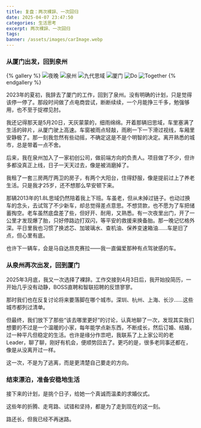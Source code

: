 ```yaml
---
title: 复盘：两次裸辞、一次回归
date: 2025-04-07 23:47:50
categories: 生活思考
excerpt: 两次裸辞、一次回归
tags:
banner: /assets/images/carImage.webp
---
```


### 从厦门出发，回到泉州

{% gallery %}
![夜晚](/assets/images/carWindow.webp)
![泉州](/assets/images/carNightQZ.webp)
![九代思域](/assets/images/civic9th.webp)
![厦门](/assets/images/Sea.webp)
![Do](/assets/images/DoIPhone.webp)
![Together](/assets/images/Together.webp)
{% endgallery %}

2023年的夏初，我辞去了厦门的工作，回到了泉州。没有明确的计划，只是觉得该停一停了。那段时间做了点电商尝试，断断续续，一个月能挣三千多，勉强够用，也不至于捉襟见肘。

我还记得那天是5月20日，天灰蒙蒙的，细雨绵绵。开着那辆旧思域，车里塞满了生活的碎片，从厦门驶上高速。车窗被雨点轻敲，雨刷一下一下滑过视线，车厢里安静极了。那一刻我忽然有些动摇，不确定这是不是个明智的决定。离开熟悉的城市，总是带着一点不舍。

后来，我在泉州加入了一家初创公司，做前端方向的负责人。项目做了不少，但许多都没真正上线，日子一天天过去，像是被消磨掉了。

我租了一套三房两厅两卫的房子，有两个大阳台，住得舒服，像是提前过上了养老生活。只是我才25岁，还不想那么早安顿下来。

那辆2013年的1.8L思域仍然陪着我上下班。车虽老，但从未掉过链子。也动过换车的念头，去试驾了不少新车，却总觉得差点意思。不想贷款，也不愿为了车把储蓄掏空。老车虽然底盘差了些，但好开、耐用，又熟悉。有一次夜里出门，开了一公里才发现爆了胎，只好停路边打双闪，等平安的救援来换备胎。那一晚记忆格外深。平日里我也习惯了换滤芯、加玻璃水、查机油、保养变速箱油……车是旧了点，但心里有底。

也许下一辆车，会是马自达昂克赛拉——我一直偏爱那种有点驾驶感的车。

### 从泉州再次出发，回到厦门

2025年3月底，我又一次选择了裸辞。工作交接到4月3日后，我开始投简历，一开始几乎没有动静，BOSS直聘和智联招聘的反馈寥寥。

那时我们也在反复讨论将来要落脚在哪个城市。深圳、杭州、上海、长沙……这些城市都列过清单。

但最终，我们放下了那些“该去哪里更好”的讨论，认真地聊了一次，发现其实我们想要的不过是一个温暖的小家，每年能学点新东西，不断成长，然后订婚、结婚，过一种平凡但稳定的生活。也许是缘分作祟吧，我联系了上上家公司的老Leader，聊了聊，刚好有机会，便顺势回去了。更巧的是，很多老同事还都在，像是从没离开过一样。

这一次，不是为了逃离，而是更清楚自己要走的方向。

### 结束漂泊，准备安稳地生活

接下来的计划，是挑个日子，给她一个真诚而温柔的求婚仪式。

这些年的折腾、走弯路、试错和坚持，都是为了走到现在的这一刻。

路还长，但我已经不再迷路。
